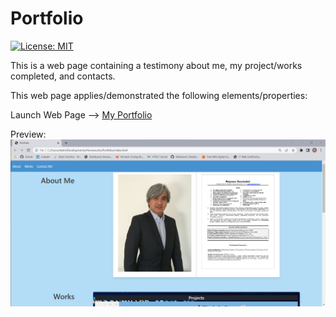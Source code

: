 # Portfolio

[![License: MIT](https://img.shields.io/badge/License-MIT-yellow.svg)](https://opensource.org/licenses/MIT)

This is a web page containing a testimony about me, my project/works completed, and contacts.  

This web page applies/demonstrated the following elements/properties:



Launch Web Page --> [My Portfolio](https://eugene32.github.io/Portfolio/)

Preview:
![Web Page Preview][logo]

[logo]: https://github.com/Eugene32/Portfolio/blob/main/assets/images/preview1.png "PREVIEW"
